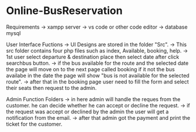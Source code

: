 # Online-BusReservation

Requirements
-> xampp server
-> vs code or other code editor
-> database mysql

User Interface Fuctions
-> UI Designs are stored in the folder "Src".
-> This src folder contains four php files such as index, Available, booking, help.
-> 1st user select departure & destination place then select date after click searchbus button.
-> if the bus available for the route and the selected date the page will move on to the next page called booking if it not the bus availabe in the date the page will show "bus is not available for the selected route".
-> after that in the booking page user need to fill the form and select their seats then request to the admin.

Admin Function Folders
-> in here admin will handle the reques from the customer. he can decide whether he can accept or decline the request.
-> if the request was accept or declined by the admin the user will get a notification from the email.
-> after that admin got the payment and print the ticket for the customer.

